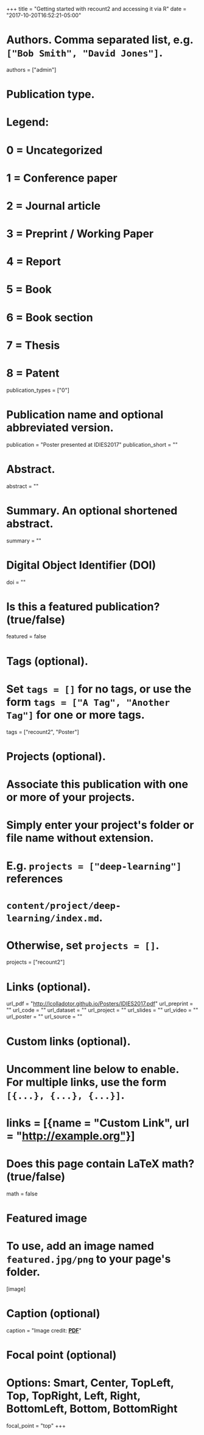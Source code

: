 +++
title = "Getting started with recount2 and accessing it via R"
date = "2017-10-20T16:52:21-05:00"

# Authors. Comma separated list, e.g. `["Bob Smith", "David Jones"]`.
authors = ["admin"]

# Publication type.
# Legend:
# 0 = Uncategorized
# 1 = Conference paper
# 2 = Journal article
# 3 = Preprint / Working Paper
# 4 = Report
# 5 = Book
# 6 = Book section
# 7 = Thesis
# 8 = Patent
publication_types = ["0"]

# Publication name and optional abbreviated version.
publication = "Poster presented at IDIES2017"
publication_short = ""

# Abstract.
abstract = ""

# Summary. An optional shortened abstract.
summary = ""

# Digital Object Identifier (DOI)
doi = ""

# Is this a featured publication? (true/false)
featured = false

# Tags (optional).
#   Set `tags = []` for no tags, or use the form `tags = ["A Tag", "Another Tag"]` for one or more tags.
tags = ["recount2", "Poster"]

# Projects (optional).
#   Associate this publication with one or more of your projects.
#   Simply enter your project's folder or file name without extension.
#   E.g. `projects = ["deep-learning"]` references 
#   `content/project/deep-learning/index.md`.
#   Otherwise, set `projects = []`.
projects = ["recount2"]

# Links (optional).
url_pdf = "http://lcolladotor.github.io/Posters/IDIES2017.pdf"
url_preprint = ""
url_code = ""
url_dataset = ""
url_project = ""
url_slides = ""
url_video = ""
url_poster = ""
url_source = ""

# Custom links (optional).
#   Uncomment line below to enable. For multiple links, use the form `[{...}, {...}, {...}]`.
# links = [{name = "Custom Link", url = "http://example.org"}]

# Does this page contain LaTeX math? (true/false)
math = false

# Featured image
# To use, add an image named `featured.jpg/png` to your page's folder. 
[image]
  # Caption (optional)
  caption = "Image credit: [**PDF**](http://lcolladotor.github.io/Posters/IDIES2017.pdf)"

  # Focal point (optional)
  # Options: Smart, Center, TopLeft, Top, TopRight, Left, Right, BottomLeft, Bottom, BottomRight
  focal_point = "top"
+++

<!-- More detail can easily be written here using *Markdown* and $\rm \LaTeX$ math code. -->
